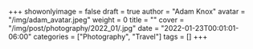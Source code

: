 +++
showonlyimage = false
draft = true
author = "Adam Knox"
avatar = "/img/adam_avatar.jpeg"
weight = 0
title = ""
cover = "/img/post/photography/2022_01/.jpg"
date = "2022-01-23T00:01:01-06:00"
categories = ["Photography", "Travel"]
tags = []
+++
<!--more-->
